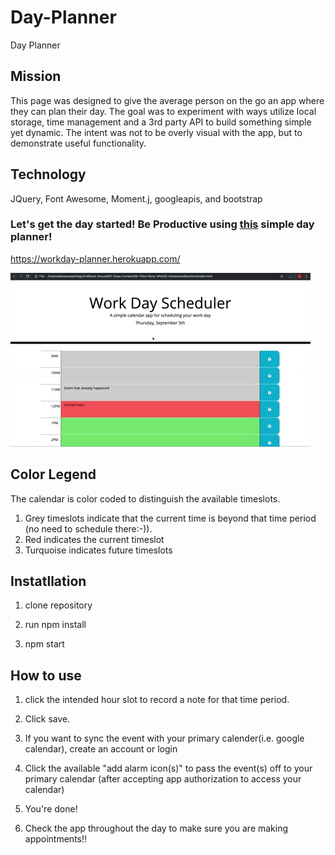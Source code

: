 # Day-Planner

Day Planner

## Mission

This page was designed to give the average person on the go an app where they can plan their day. The goal was to experiment with ways utilize local storage, time management and a 3rd party API to build something simple yet dynamic. The intent was not to be overly visual with the app, but to demonstrate useful functionality.

## Technology

JQuery, Font Awesome, Moment.j, googleapis, and bootstrap

### Let's get the day started! Be Productive using [this](https://klangs34.github.io/Day-Planner/) simple day planner!

https://workday-planner.herokuapp.com/

![Day Planner](./DayPlanner.gif)

## Color Legend

The calendar is color coded to distinguish the available timeslots.

1. Grey timeslots indicate that the current time is beyond that time period (no need to schedule there:-)).
1. Red indicates the current timeslot
1. Turquoise indicates future timeslots

## Instatllation

1.  clone repository

1.  run npm install

1.  npm start

## How to use

1. click the intended hour slot to record a note for that time period.

1. Click save.

1. If you want to sync the event with your primary calender(i.e. google calendar), create an account or login

1. Click the available "add alarm icon(s)" to pass the event(s) off to your primary calendar (after accepting app authorization to access your calendar)

1. You're done!

1. Check the app throughout the day to make sure you are making appointments!!
